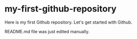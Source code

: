 # my-first-github-repository
Here is my first Github repository. Let's get started with Github.

README.md file was just edited manually.
